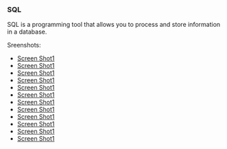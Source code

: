 ### SQL

SQL is a programming tool that allows you to process and store information in a database.

Sreenshots:

* [Screen Shot1](/1.png)
* [Screen Shot1](/2.png)
* [Screen Shot1](/3.png)
* [Screen Shot1](/4.png)
* [Screen Shot1](/5.png)
* [Screen Shot1](/6.png)
* [Screen Shot1](/7.png)
* [Screen Shot1](/8.png)
* [Screen Shot1](/9.png)
* [Screen Shot1](/10.png)
* [Screen Shot1](/11.png)
* [Screen Shot1](/12.png)
